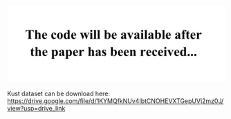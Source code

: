 



![release](.\release.png)

Kust dataset can be download here: https://drive.google.com/file/d/1KYMQfkNUv4IbtCNOHEVXTGepUVj2mz0J/view?usp=drive_link